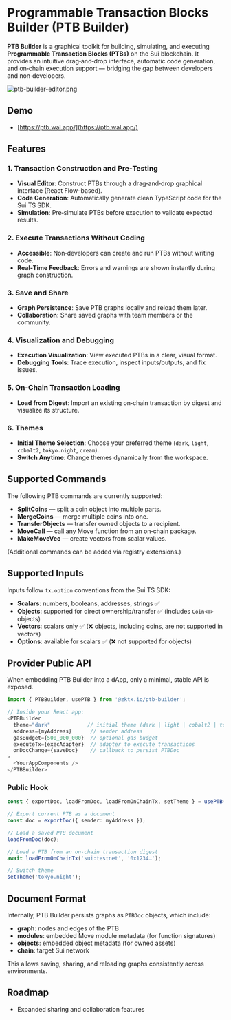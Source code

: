 # Programmable Transaction Blocks Builder (PTB Builder)

**PTB Builder** is a graphical toolkit for building, simulating, and executing **Programmable Transaction Blocks (PTBs)** on the Sui blockchain. It provides an intuitive drag‑and‑drop interface, automatic code generation, and on‑chain execution support — bridging the gap between developers and non‑developers.

![ptb-builder-editor.png](https://docs.zktx.io/images/ptb-builder-editor.png)

## Demo

- [https://ptb.wal.app/](https://ptb.wal.app/)

## Features

### 1. Transaction Construction and Pre‑Testing

* **Visual Editor**: Construct PTBs through a drag‑and‑drop graphical interface (React Flow–based).
* **Code Generation**: Automatically generate clean TypeScript code for the Sui TS SDK.
* **Simulation**: Pre‑simulate PTBs before execution to validate expected results.

### 2. Execute Transactions Without Coding

* **Accessible**: Non‑developers can create and run PTBs without writing code.
* **Real‑Time Feedback**: Errors and warnings are shown instantly during graph construction.

### 3. Save and Share

* **Graph Persistence**: Save PTB graphs locally and reload them later.
* **Collaboration**: Share saved graphs with team members or the community.

### 4. Visualization and Debugging

* **Execution Visualization**: View executed PTBs in a clear, visual format.
* **Debugging Tools**: Trace execution, inspect inputs/outputs, and fix issues.

### 5. On‑Chain Transaction Loading

* **Load from Digest**: Import an existing on‑chain transaction by digest and visualize its structure.

### 6. Themes

* **Initial Theme Selection**: Choose your preferred theme (`dark`, `light`, `cobalt2`, `tokyo.night`, `cream`).
* **Switch Anytime**: Change themes dynamically from the workspace.

## Supported Commands

The following PTB commands are currently supported:

* **SplitCoins** — split a coin object into multiple parts.
* **MergeCoins** — merge multiple coins into one.
* **TransferObjects** — transfer owned objects to a recipient.
* **MoveCall** — call any Move function from an on‑chain package.
* **MakeMoveVec** — create vectors from scalar values.

(Additional commands can be added via registry extensions.)

## Supported Inputs

Inputs follow `tx.option` conventions from the Sui TS SDK:

* **Scalars**: numbers, booleans, addresses, strings ✅
* **Objects**: supported for direct ownership/transfer ✅
  (includes `Coin<T>` objects)
* **Vectors**: scalars only ✅
  (❌ objects, including coins, are not supported in vectors)
* **Options**: available for scalars ✅
  (❌ not supported for objects)

## Provider Public API

When embedding PTB Builder into a dApp, only a minimal, stable API is exposed.

```ts
import { PTBBuilder, usePTB } from '@zktx.io/ptb-builder';

// Inside your React app:
<PTBBuilder
  theme="dark"            // initial theme (dark | light | cobalt2 | tokyo.night | cream)
  address={myAddress}      // sender address
  gasBudget={500_000_000}  // optional gas budget
  executeTx={execAdapter}  // adapter to execute transactions
  onDocChange={saveDoc}    // callback to persist PTBDoc
>
  <YourAppComponents />
</PTBBuilder>
```

### Public Hook

```ts
const { exportDoc, loadFromDoc, loadFromOnChainTx, setTheme } = usePTB();

// Export current PTB as a document
const doc = exportDoc({ sender: myAddress });

// Load a saved PTB document
loadFromDoc(doc);

// Load a PTB from an on‑chain transaction digest
await loadFromOnChainTx('sui:testnet', '0x1234…');

// Switch theme
setTheme('tokyo.night');
```

## Document Format

Internally, PTB Builder persists graphs as `PTBDoc` objects, which include:

* **graph**: nodes and edges of the PTB
* **modules**: embedded Move module metadata (for function signatures)
* **objects**: embedded object metadata (for owned assets)
* **chain**: target Sui network

This allows saving, sharing, and reloading graphs consistently across environments.

## Roadmap

* Expanded sharing and collaboration features
